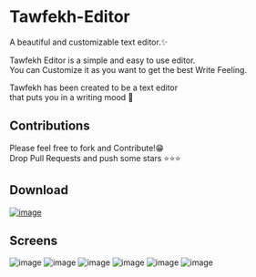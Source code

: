 # Tawfekh-Editor
A beautiful and customizable text editor.✨

Tawfekh Editor is a simple and easy to use editor.  
You can Customize it as you want to get the best Write Feeling.

Tawfekh has been created to be a text editor  
that puts you in a writing mood 🌾

## Contributions
Please feel free to fork and Contribute!😁  
Drop Pull Requests and push some stars ⭐⭐⭐

## Download
[![image](https://user-images.githubusercontent.com/40875400/164351899-3d23de26-69ce-40a2-b750-94f2c4c428c8.png)](https://github.com/MedouneSGB/Tawfekh-Editor/raw/89b632e277d587f22034cb1b5127b0e3104b4672/exe/Tawfekh%20Editor.exe)

## Screens
![image](https://user-images.githubusercontent.com/40875400/164351287-98e2ecfe-309a-4c31-811f-aeaddf522550.png)
![image](https://user-images.githubusercontent.com/40875400/164352439-d68f3ed2-5d13-4fef-a399-7cb55f497569.png)
![image](https://user-images.githubusercontent.com/40875400/164442418-90303dc5-b7ca-4b9b-a00f-3ae4065013ef.png)
![image](https://user-images.githubusercontent.com/40875400/164442520-12f7f5dd-2cb6-4200-bed0-cb27b5d0b14f.png)
![image](https://user-images.githubusercontent.com/40875400/164351129-650ccb82-2016-4cf8-8048-7ff9816f0f6e.png)
![image](https://user-images.githubusercontent.com/40875400/164352449-fd889fde-43ea-4a08-975f-6f87c4fe8921.png)

